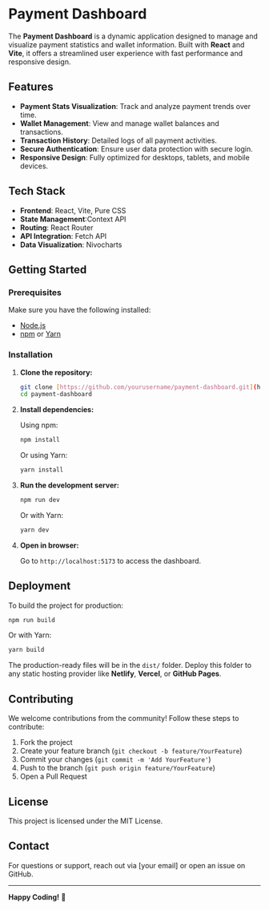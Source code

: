 # Payment Dashboard

The **Payment Dashboard** is a dynamic application designed to manage and visualize payment statistics and wallet information. Built with **React** and **Vite**, it offers a streamlined user experience with fast performance and responsive design.

## Features

- **Payment Stats Visualization**: Track and analyze payment trends over time.
- **Wallet Management**: View and manage wallet balances and transactions.
- **Transaction History**: Detailed logs of all payment activities.
- **Secure Authentication**: Ensure user data protection with secure login.
- **Responsive Design**: Fully optimized for desktops, tablets, and mobile devices.

## Tech Stack

- **Frontend**: React, Vite, Pure CSS
- **State Management**:Context API
- **Routing**: React Router
- **API Integration**: Fetch API
- **Data Visualization**: Nivocharts

## Getting Started

### Prerequisites

Make sure you have the following installed:

- [Node.js](https://nodejs.org/en/download/)
- [npm](https://www.npmjs.com/) or [Yarn](https://yarnpkg.com/)

### Installation

1. **Clone the repository:**

   ```bash
   git clone [https://github.com/yourusername/payment-dashboard.git](https://github.com/Akram-ku/MobioTrip-payment-dashboard.git)
   cd payment-dashboard
   ```

2. **Install dependencies:**

   Using npm:

   ```bash
   npm install
   ```

   Or using Yarn:

   ```bash
   yarn install
   ```

3. **Run the development server:**

   ```bash
   npm run dev
   ```

   Or with Yarn:

   ```bash
   yarn dev
   ```

4. **Open in browser:**

   Go to `http://localhost:5173` to access the dashboard.

## Deployment

To build the project for production:

```bash
npm run build
```

Or with Yarn:

```bash
yarn build
```

The production-ready files will be in the `dist/` folder. Deploy this folder to any static hosting provider like **Netlify**, **Vercel**, or **GitHub Pages**.

## Contributing

We welcome contributions from the community! Follow these steps to contribute:

1. Fork the project
2. Create your feature branch (`git checkout -b feature/YourFeature`)
3. Commit your changes (`git commit -m 'Add YourFeature'`)
4. Push to the branch (`git push origin feature/YourFeature`)
5. Open a Pull Request

## License

This project is licensed under the MIT License.

## Contact

For questions or support, reach out via [your email] or open an issue on GitHub.

---

**Happy Coding!** 🚀
